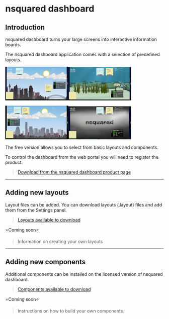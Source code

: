 # nsquared dashboard

## Introduction

nsquared dashboard turns your large screens into interactive information boards.

The nsquared dashboard application comes with a selection of predefined layouts.

![nsquared dashboard image](./Docs/images/Sydney.png)![nsquared dashboard image](./Docs/images/Aquarium.png)

![nsquared dashboard image](./Docs/images/Boston.png)![nsquared dashboard image](./Docs/images/Carousel.png)

The free version allows you to select from basic layouts and components.

To control the dashboard from the web portal you will need to register the product.

> [Download from the nsquared dashboard product page](https://nsquared.com.au/products/dashboard)

---

## Adding new layouts

Layout files can be added. You can download layouts (.layout) files and add them from the Settings panel.

> [Layouts available to download](./Docs/Layouts/Index)

⭐Coming soon⭐
> Information on creating your own layouts

---

## Adding new components

Additional components can be installed on the licensed version of nsquared dashboard.

> [Components available to download](./Docs/Components/Index)

⭐Coming soon⭐
> Instructions on how to build your own components.